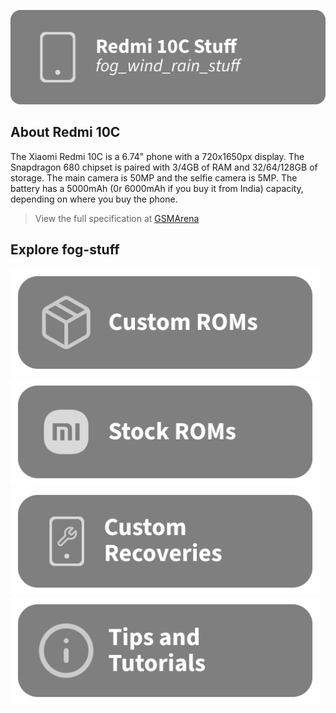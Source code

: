 [![header](/assets/Title.svg)](https://github.com/Loominagit/fog-stuff/)

## About Redmi 10C
The Xiaomi Redmi 10C is a 6.74" phone with a 720x1650px display. The Snapdragon 680 chipset is paired with 3/4GB of RAM and 32/64/128GB of storage. The main camera is 50MP and the selfie camera is 5MP. The battery has a 5000mAh (0r 6000mAh if you buy it from India) capacity, depending on where you buy the phone.
> View the full specification at [GSMArena](https://www.gsmarena.com/xiaomi_redmi_10c-11418.php)

## Explore fog-stuff
<a href="/custom_rom/README.md"><img src="/assets/Custom-ROMS.svg" alt="Check out the custom ROM section!" width="495" height="172"></a> <a href="https://xiaomifirmwareupdater.com/miui/fog/"><img src="/assets/MIUI.svg" alt="Download the stock ROM here!" width="495" height="172"></a>
<a href="/custom_recovery/README.md"><img src="/assets/Custom-Recovery.svg" alt="Check out the custom recovery section!" width="495" height="172"></a> <img src="/assets/Tutorials.svg" alt="Ever feel lost? Check out the tutorials!" width="495" height="172">
